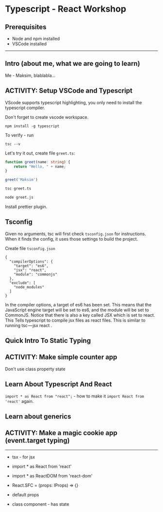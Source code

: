 # Typescript - React Workshop

## Prerequisites

* Node and npm installed
* VSCode installed

---

## Intro (about me, what we are going to learn)

Me - Maksim, blablabla...

## ACTIVITY: Setup VSCode and Typescript

VScode supports typescript highlighting, you only need to install the typescript compiler.

Don't forget to create vscode workspace.

```
npm install -g typescript
```

To verify - run

```
tsc --v
```

Let's try it out, create file `greet.ts`:

```ts
function greet(name: string) {
    return "Hello, " + name;
}

greet('Maksim')
```

```sh
tsc greet.ts

node greet.js
```

Install prettier plugin.

## Tsconfig

Given no arguments, tsc will first check `tsconfig.json` for instructions. When it finds the config, it uses those settings to build the project.

Create file `tsconfig.json`

```
{
  "compilerOptions": {
    "target": "es6",
    "jsx": "react",
    "module": "commonjs"
  },
  "exclude": [
    "node_modules"
  ]
}
```

In the compiler options, a target of es6 has been set. This means that the JavaScript engine target will be set to es6, and the module will be set to CommonJS. Notice that there is also a key called JSX which is set to react. This Tells typescript to compile jsx files as react files. This is similar to running tsc — jsx react .

## Quick Intro To Static Typing

## ACTIVITY: Make simple counter app

Don't use class property state

## Learn About Typescript And React

`import * as React from "react";` - how to make it `import React from 'react'` again.

## Learn about generics

## ACTIVITY: Make a magic cookie app (event.target typing)

-------

* tsx - for jsx

* import * as React from 'react'
* import * as ReactDOM from 'react-dom'

* React.SFC<IProps> = (props: IProps) => {}

* default props 

* class component - has state

